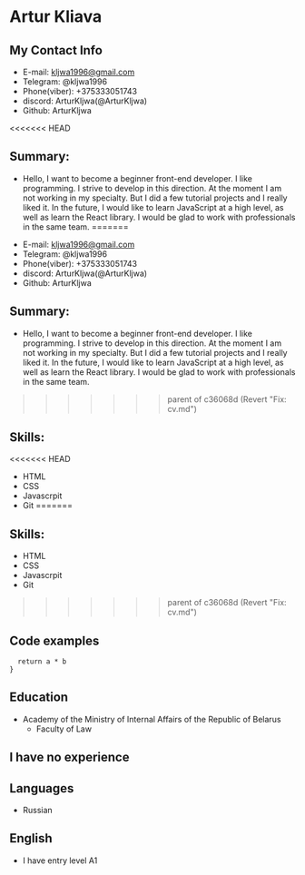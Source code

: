 # **Artur Kliava**

## **My Contact Info**

- E-mail: kljwa1996@gmail.com
- Telegram: @kljwa1996
- Phone(viber): +375333051743
- discord: ArturKljwa(@ArturKljwa)
- Github: ArturKljwa

<<<<<<< HEAD
## **Summary:**

- Hello, I want to become a beginner front-end developer. I like programming. I strive to develop in this direction. At the moment I am not working in my specialty. But I did a few tutorial projects and I really liked it. In the future, I would like to learn JavaScript at a high level, as well as learn the React library. I would be glad to work with professionals in the same team.
=======
+ E-mail: kljwa1996@gmail.com
+ Telegram: @kljwa1996
+ Phone(viber): +375333051743
+ discord: ArturKljwa(@ArturKljwa)
+ Github: ArturKljwa

##  **Summary:**
+ Hello, I want to become a beginner front-end developer. I like programming. I strive to develop in this direction. At the moment I am not working in my specialty. But I did a few tutorial projects and I really liked it. In the future, I would like to learn JavaScript at a high level, as well as learn the React library. I would be glad to work with professionals in the same team.
>>>>>>> parent of c36068d (Revert "Fix: cv.md")

## **Skills:**

<<<<<<< HEAD
- HTML
- CSS
- Javascrpit
- Git
=======
##  **Skills:**
 + HTML
 + CSS
 + Javascrpit
 + Git
>>>>>>> parent of c36068d (Revert "Fix: cv.md")

## **Code examples**

```function multiply(a, b){
  return a * b
}
```

## **Education**

- Academy of the Ministry of Internal Affairs of the Republic of Belarus
  - Faculty of Law

## **I have no experience**

## **Languages**

- Russian

## **English**

- I have entry level A1
